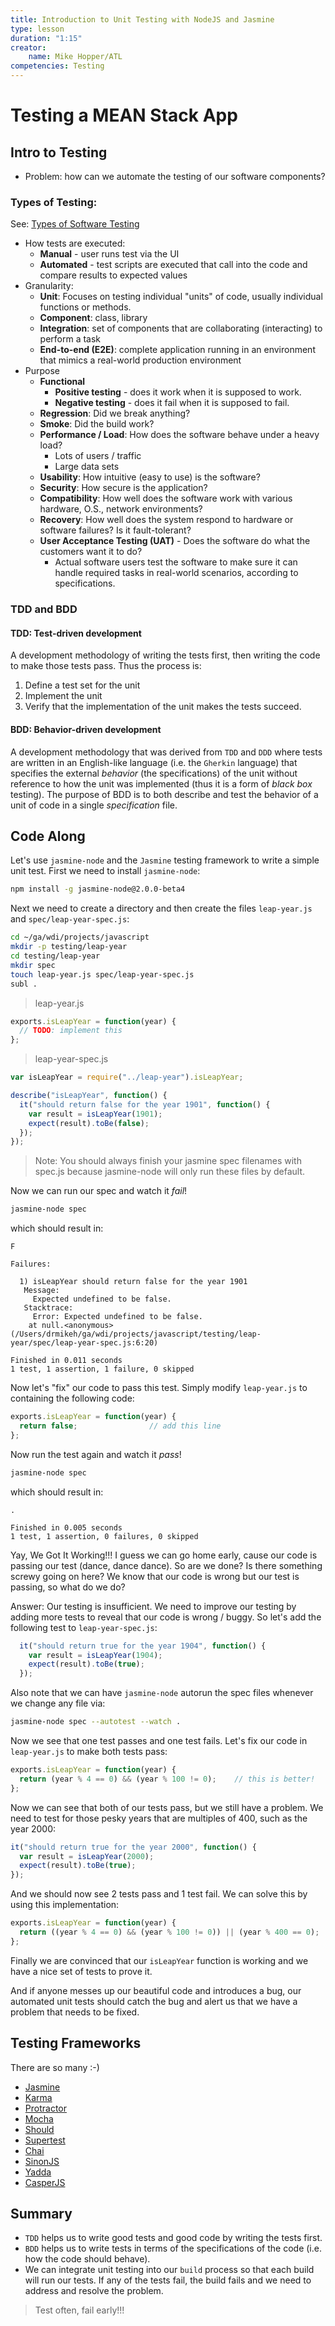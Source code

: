 ```yaml
---
title: Introduction to Unit Testing with NodeJS and Jasmine
type: lesson
duration: "1:15"
creator:
    name: Mike Hopper/ATL
competencies: Testing
---
```


# Testing a MEAN Stack App

## Intro to Testing

* Problem: how can we automate the testing of our software components?

### Types of Testing:

See: [Types of Software Testing](http://www.softwaretestinghelp.com/types-of-software-testing/)

* How tests are executed:
  - __Manual__ - user runs test via the UI
  - __Automated__ - test scripts are executed that call into the code and compare results to expected values
* Granularity:
  - __Unit__: Focuses on testing individual "units" of code, usually individual functions or methods.
  - __Component__: class, library
  - __Integration__: set of components that are collaborating (interacting) to perform a task
  - __End-to-end (E2E)__: complete application running in an environment that mimics a real-world production environment
* Purpose
  - __Functional__
     * __Positive testing__ - does it work when it is supposed to work.
     * __Negative testing__ - does it fail when it is supposed to fail.
  - __Regression__: Did we break anything?
  - __Smoke__: Did the build work?
  - __Performance / Load__: How does the software behave under a heavy load?
     * Lots of users / traffic
     * Large data sets
  - __Usability__: How intuitive (easy to use) is the software?
  - __Security__: How secure is the application?
  - __Compatibility__: How well does the software work with various hardware, O.S., network environments?
  - __Recovery__: How well does the system respond to hardware or software failures? Is it fault-tolerant?
  - __User Acceptance Testing (UAT)__ - Does the software do what the customers want it to do?
     * Actual software users test the software to make sure it can handle required tasks in real-world scenarios, according to specifications.


### TDD and BDD

#### TDD: Test-driven development

A development methodology of writing the tests first, then writing the code to make those tests pass. Thus the process is:

1. Define a test set for the unit
2. Implement the unit
3. Verify that the implementation of the unit makes the tests succeed.

#### BDD: Behavior-driven development

A development methodology that was derived from `TDD` and `DDD` where tests are written in an English-like language (i.e. the `Gherkin` language) that specifies the external *behavior* (the specifications) of the unit without reference to how the unit was implemented (thus it is a form of *black box* testing). The purpose of BDD is to both describe and test the behavior of a unit of code in a single *specification* file.

## Code Along

Let's use `jasmine-node` and the `Jasmine` testing framework to write a simple
unit test. First we need to install `jasmine-node`:

```bash
npm install -g jasmine-node@2.0.0-beta4
```

Next we need to create a directory and then create the files `leap-year.js`
and `spec/leap-year-spec.js`:

```bash
cd ~/ga/wdi/projects/javascript
mkdir -p testing/leap-year
cd testing/leap-year
mkdir spec
touch leap-year.js spec/leap-year-spec.js
subl .
```

> leap-year.js

```javascript
exports.isLeapYear = function(year) {
  // TODO: implement this
};
```

> leap-year-spec.js

```javascript
var isLeapYear = require("../leap-year").isLeapYear;

describe("isLeapYear", function() {
  it("should return false for the year 1901", function() {
    var result = isLeapYear(1901);
    expect(result).toBe(false);
  });
});
```

> Note: You should always finish your jasmine spec filenames with spec.js because jasmine-node will only run these files by default.

Now we can run our spec and watch it *fail*!

```bash
jasmine-node spec
```

which should result in:

```text
F

Failures:

  1) isLeapYear should return false for the year 1901
   Message:
     Expected undefined to be false.
   Stacktrace:
     Error: Expected undefined to be false.
    at null.<anonymous> (/Users/drmikeh/ga/wdi/projects/javascript/testing/leap-year/spec/leap-year-spec.js:6:20)

Finished in 0.011 seconds
1 test, 1 assertion, 1 failure, 0 skipped
```

Now let's "fix" our code to pass this test. Simply modify `leap-year.js` to containing the following code:

```javascript
exports.isLeapYear = function(year) {
  return false;                // add this line
};
```

Now run the test again and watch it *pass*!

```bash
jasmine-node spec
```

which should result in:

```text
.

Finished in 0.005 seconds
1 test, 1 assertion, 0 failures, 0 skipped
```

Yay, We Got It Working!!!
I guess we can go home early, cause our code is passing our test (dance, dance dance).
So are we done?
Is there something screwy going on here?
We know that our code is wrong but our test is passing, so what do we do?

Answer: Our testing is insufficient. We need to improve our testing by adding more tests to reveal that our code is wrong / buggy. So let's add the following test to `leap-year-spec.js`:

```javascript
  it("should return true for the year 1904", function() {
    var result = isLeapYear(1904);
    expect(result).toBe(true);
  });
```

Also note that we can have `jasmine-node` autorun the spec files whenever we change any file via:

```bash
jasmine-node spec --autotest --watch .
```

Now we see that one test passes and one test fails. Let's fix our code in `leap-year.js` to make both tests pass:

```javascript
exports.isLeapYear = function(year) {
  return (year % 4 == 0) && (year % 100 != 0);    // this is better!
};
```

Now we can see that both of our tests pass, but we still have a problem. We need to test for those pesky years that are multiples of 400, such as the year 2000:

```javascript
it("should return true for the year 2000", function() {
  var result = isLeapYear(2000);
  expect(result).toBe(true);
});
```

And we should now see 2 tests pass and 1 test fail. We can solve this by using this implementation:

```javascript
exports.isLeapYear = function(year) {
  return ((year % 4 == 0) && (year % 100 != 0)) || (year % 400 == 0);
};
```

Finally we are convinced that our `isLeapYear` function is working and we have a nice set of tests to prove it.

And if anyone messes up our beautiful code and introduces a bug, our automated unit tests should catch the bug and alert us that we have a problem that needs to be fixed.

## Testing Frameworks

There are so many :-)

* [Jasmine](http://jasmine.github.io/)
* [Karma](http://karma-runner.github.io/0.12/index.html)
* [Protractor](https://github.com/angular/protractor)
* [Mocha](http://mochajs.org/)
* [Should](http://shouldjs.github.io/)
* [Supertest](https://github.com/visionmedia/supertest)
* [Chai](http://chaijs.com/)
* [SinonJS](http://sinonjs.org/)
* [Yadda](https://github.com/acuminous/yadda)
* [CasperJS](http://casperjs.org/)

## Summary

* `TDD` helps us to write good tests and good code by writing the tests first.
* `BDD` helps us to write tests in terms of the specifications of the code (i.e. how the code should behave).
* We can integrate unit testing into our `build` process so that each build will run our tests. If any of the tests fail, the build fails and we need to address and resolve the problem.

> Test often, fail early!!!


